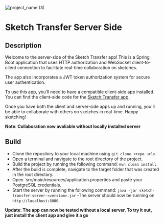 ![project_name (3)](https://user-images.githubusercontent.com/66903296/233828533-91c2a683-75b4-4c3d-8c41-af0bedbab1dd.png)
# Sketch Transfer Server Side

## Description
Welcome to the server-side of the Sketch Transfer app! This is a Spring Boot application that uses HTTP authorization and WebSocket client-to-client connection to facilitate real-time collaboration on sketches.

The app also incorporates a JWT token authorization system for secure user authentication.

To use this app, you'll need to have a compatible client-side app installed. You can find the client-side code for the [Sketch Transfer app](https://github.com/node-value/sketch_transfer).

Once you have both the client and server-side apps up and running, you'll be able to collaborate with others on sketches in real-time. Happy sketching!

**Note: Collaboration now avaliable without locally installed server**

## Build
- Clone the repository to your local machine using `git clone <repo url>`.
- Open a terminal and navigate to the root directory of the project.
- Build the project by running the following command: `mvn clean install`.
- After the build is complete, navigate to the target folder that was created in the root directory.
- Open `src/main/resources/application.properties and paste your PostgreSQL credentials.
- Start the server by running the following command: `java -jar sketch-transfer-server-<version>.jar`
-The server should now be running on `http://localhost:8080`.

**Update: The app can now be tested without a local server. To try it out, just install the client app and give it a go**
